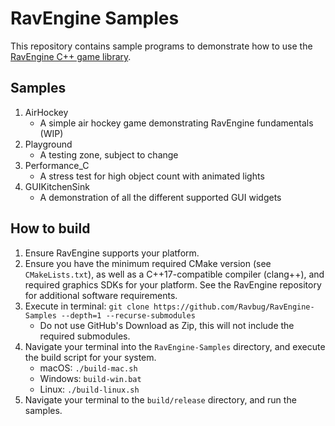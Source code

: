 # RavEngine Samples

This repository contains sample programs to demonstrate how to use the [RavEngine C++ game library](https://github.com/Ravbug/RavEngine).

## Samples
1. AirHockey
   - A simple air hockey game demonstrating RavEngine fundamentals (WIP)
2. Playground
   - A testing zone, subject to change
3. Performance_C
   - A stress test for high object count with animated lights
4. GUIKitchenSink
   - A demonstration of all the different supported GUI widgets

## How to build
1. Ensure RavEngine supports your platform.
2. Ensure you have the minimum required CMake version (see `CMakeLists.txt`), as well as a C++17-compatible compiler (clang++), and required graphics SDKs for your platform. See the RavEngine repository for additional software requirements.  
3. Execute in terminal: `git clone https://github.com/Ravbug/RavEngine-Samples --depth=1 --recurse-submodules` 
   - Do not use GitHub's Download as Zip, this will not include the required submodules.
4. Navigate your terminal into the `RavEngine-Samples` directory, and execute the build script for your system.
   - macOS: `./build-mac.sh`
   - Windows: `build-win.bat`
   - Linux: `./build-linux.sh`
5. Navigate your terminal to the `build/release` directory, and run the samples.
